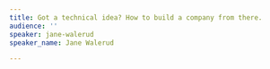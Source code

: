 ```yaml
---
title: Got a technical idea? How to build a company from there.
audience: ''
speaker: jane-walerud
speaker_name: Jane Walerud

---
```

